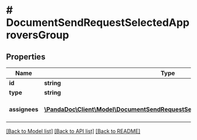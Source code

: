 # # DocumentSendRequestSelectedApproversGroup

## Properties

Name | Type | Description | Notes
------------ | ------------- | ------------- | -------------
**id** | **string** | Group ID |
**type** | **string** | Group type |
**assignees** | [**\PandaDoc\Client\Model\DocumentSendRequestSelectedApproversGroupAssignees[]**](DocumentSendRequestSelectedApproversGroupAssignees.md) | Assignees for the group |

[[Back to Model list]](../../README.md#models) [[Back to API list]](../../README.md#endpoints) [[Back to README]](../../README.md)
